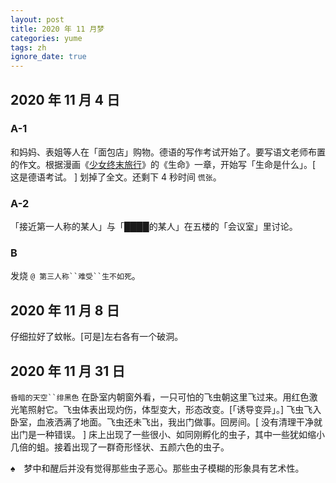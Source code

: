 ```yaml
---
layout: post
title: 2020 年 11 月梦
categories: yume
tags: zh
ignore_date: true
---
```

## 2020 年 11 月 4 日

### A-1

和妈妈、表姐等人在「面包店」购物。德语的写作考试开始了。要写语文老师布置的作文。根据漫画《[少女终末旅行](https://zh.wikipedia.org/zh-cn/%E5%B0%91%E5%A5%B3%E7%B5%82%E6%9C%AB%E6%97%85%E8%A1%8C)》的《生命》一章，开始写「生命是什么」。[ 这是德语考试。 ] 划掉了全文。还剩下 4 秒时间 `慌张`。

### A-2

「接近第一人称的某人」与「████的某人」在五楼的「会议室」里讨论。

### B

发烧 `@ 第三人称``难受``生不如死`。

## 2020 年 11 月 8 日

仔细拉好了蚊帐。[可是]左右各有一个破洞。

## 2020 年 11 月 31 日

`昏暗的天空``绯黑色` 在卧室内朝窗外看，一只可怕的飞虫朝这里飞过来。用红色激光笔照射它。飞虫体表出现灼伤，体型变大，形态改变。[「诱导变异」。] 飞虫飞入卧室，血液洒满了地面。飞虫还未飞出，我出门做事。回房间。[ 没有清理干净就出门是一种错误。 ] 床上出现了一些很小、如同刚孵化的虫子，其中一些犹如缩小几倍的蛆。接着出现了一群奇形怪状、五颜六色的虫子。

♠&emsp;梦中和醒后并没有觉得那些虫子恶心。那些虫子模糊的形象具有艺术性。

